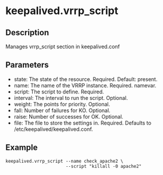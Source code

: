 # keepalived.vrrp_script

## Description

Manages vrrp_script section in keepalived.conf

## Parameters

* state: The state of the resource. Required. Default: present.
* name: The name of the VRRP instance. Required. namevar.
* script: The script to define. Required.
* interval: The interval to run the script. Optional.
* weight: The points for priority. Optional.
* fall: Number of failures for KO. Optional.
* raise: Number of successes for OK. Optional.
* file: The file to store the settings in. Required. Defaults to /etc/keepalived/keepalived.conf.

## Example

```shell
keepalived.vrrp_script --name check_apache2 \
                       --script "killall -0 apache2"
```

